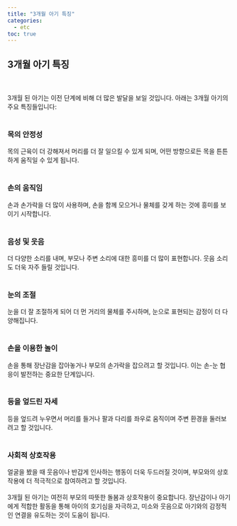 ```yaml
---
title: "3개월 아기 특징"
categories: 
  - etc
toc: true
---
```

  
## 3개월 아기 특징
  <br/><br/>
3개월 된 아기는 이전 단계에 비해 더 많은 발달을 보일 것입니다. 아래는 3개월 아기의 주요 특징들입니다:
  <br/><br/>
### 목의 안정성
목의 근육이 더 강해져서 머리를 더 잘 일으킬 수 있게 되며, 어떤 방향으로든 목을 튼튼하게 움직일 수 있게 됩니다.
  <br/><br/>
### 손의 움직임
손과 손가락을 더 많이 사용하며, 손을 함께 모으거나 물체를 갖게 하는 것에 흥미를 보이기 시작합니다.
  <br/><br/>
### 음성 및 웃음
더 다양한 소리를 내며, 부모나 주변 소리에 대한 흥미를 더 많이 표현합니다. 웃음 소리도 더욱 자주 들릴 것입니다.
  <br/><br/>
### 눈의 조절
눈을 더 잘 조절하게 되어 더 먼 거리의 물체를 주시하며, 눈으로 표현되는 감정이 더 다양해집니다.
  <br/><br/>
### 손을 이용한 놀이
손을 통해 장난감을 잡아놓거나 부모의 손가락을 잡으려고 할 것입니다. 이는 손-눈 협응이 발전하는 중요한 단계입니다.
  <br/><br/>
### 등을 엎드린 자세
등을 엎드려 누우면서 머리를 들거나 팔과 다리를 좌우로 움직이며 주변 환경을 둘러보려고 할 것입니다.
  <br/><br/>
### 사회적 상호작용
얼굴을 봤을 때 웃음이나 반갑게 인사하는 행동이 더욱 두드러질 것이며, 부모와의 상호작용에 더 적극적으로 참여하려고 할 것입니다.
  <br/><br/>
3개월 된 아기는 여전히 부모의 따뜻한 돌봄과 상호작용이 중요합니다. 장난감이나 아기에게 적합한 활동을 통해 아이의 호기심을 자극하고, 미소와 웃음으로 아기와의 감정적인 연결을 유도하는 것이 도움이 됩니다.